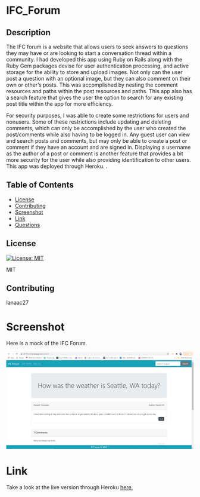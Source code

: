 # IFC_Forum
## Description

The IFC forum is a website that allows users to seek answers to questions they may have or are looking to start a conversation thread within a community. I had developed this app using Ruby on Rails along with the Ruby Gem packages devise for user authentication processing, and active storage for the ability to store and upload images. Not only can the user post a question with an optional image, but they can also comment on their own or other’s posts. This was accomplished by nesting the comment resources and paths within the post resources and paths. This app also has a search feature that gives the user the option to search for any existing post title within the app for more efficiency.

For security purposes, I was able to create some restrictions for users and nonusers. Some of these restrictions include updating and deleting comments, which can only be accomplished by the user who created the post/comments while also having to be logged in. Any guest user can view and search posts and comments, but may only be able to create a post or comment if they have an account and are signed in. Displaying a username as the author of a post or comment is another feature that provides a bit more security for the user while also providing identification to other users. This app was deployed through Heroku.
.      

## Table of Contents

* [License](#license)
* [Contributing](#contributing)
* [Screenshot](#screenshot)
* [Link](#link)
* [Questions](#questions)

## License

[![License: MIT](https://img.shields.io/badge/License-MIT-yellow.svg)](https://opensource.org/licenses/MIT)

MIT

## Contributing

Ianaac27

# Screenshot

Here is a mock of the IFC Forum.

![rails_forum](app/assets/images/screenshot.png)

# Link

Take a look at the live version through Heroku [here.](https://ifc-forum.herokuapp.com/)
